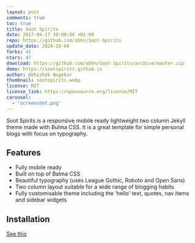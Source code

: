 ```yaml
---
layout: post
comments: true
toc: true
title: Soot Spirits
date: 2017-04-17 20:00:00 +01:00
repo: https://github.com/abhn/Soot-Spirits
update_date: 2024-10-04
forks: 41
stars: 47
download: https://github.com/abhn/Soot-Spirits/archive/master.zip
demo: https://sootspirits.github.io
author: Abhishek Nagekar
thumbnail: sootspirits.webp
license: MIT
license_link: https://opensource.org/license/MIT
carousel:
  - 'screenshot.png'
---
```


Soot Spirits is a responsive mobile ready lightweight two column Jekyll theme made with Bulma CSS. It is a great template for simple personal blogs with focus on typography.

## Features

* Fully mobile ready
* Built on top of Balma CSS
* Beautiful typography (uses League Gothic, Roboto and Open Sans)
* Two column layout suitable for a wide range of blogging habits
* Fully customisable theme including the 'hello' text, quotes, nav items and sidebar widgets

## Installation

[See this](https://github.com/abhn/Soot-Spirits/blob/master/README.md)
